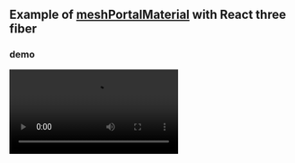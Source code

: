 ## Example of [meshPortalMaterial](https://github.com/pmndrs/drei?tab=readme-ov-file#meshportalmaterial) with React three fiber

### demo
![demo](/public/demon.mov)
